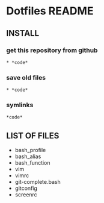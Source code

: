Dotfiles README
===============

## INSTALL

### get this repository from github 
    * *code*

### save old files
    * *code*

### symlinks
    *code*

## LIST OF FILES
* bash_profile
* bash_alias
* bash_function
* vim
* vimrc
* git-complete.bash
* gitconfig
* screenrc
